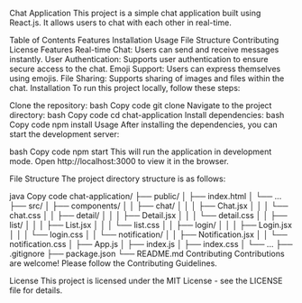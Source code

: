 Chat Application
This project is a simple chat application built using React.js. It allows users to chat with each other in real-time.

Table of Contents
Features
Installation
Usage
File Structure
Contributing
License
Features
Real-time Chat: Users can send and receive messages instantly.
User Authentication: Supports user authentication to ensure secure access to the chat.
Emoji Support: Users can express themselves using emojis.
File Sharing: Supports sharing of images and files within the chat.
Installation
To run this project locally, follow these steps:

Clone the repository:
bash
Copy code
git clone <repository-url>
Navigate to the project directory:
bash
Copy code
cd chat-application
Install dependencies:
bash
Copy code
npm install
Usage
After installing the dependencies, you can start the development server:

bash
Copy code
npm start
This will run the application in development mode. Open http://localhost:3000 to view it in the browser.

File Structure
The project directory structure is as follows:

java
Copy code
chat-application/
├── public/
│ ├── index.html
│ └── ...
├── src/
│ ├── components/
│ │ ├── chat/
│ │ │ ├── Chat.jsx
│ │ │ └── chat.css
│ │ ├── detail/
│ │ │ ├── Detail.jsx
│ │ │ └── detail.css
│ │ ├── list/
│ │ │ ├── List.jsx
│ │ │ └── list.css
│ │ ├── login/
│ │ │ ├── Login.jsx
│ │ │ └── login.css
│ │ └── notification/
│ │ ├── Notification.jsx
│ │ └── notification.css
│ ├── App.js
│ ├── index.js
│ ├── index.css
│ └── ...
├── .gitignore
├── package.json
└── README.md
Contributing
Contributions are welcome! Please follow the Contributing Guidelines.

License
This project is licensed under the MIT License - see the LICENSE file for details.
